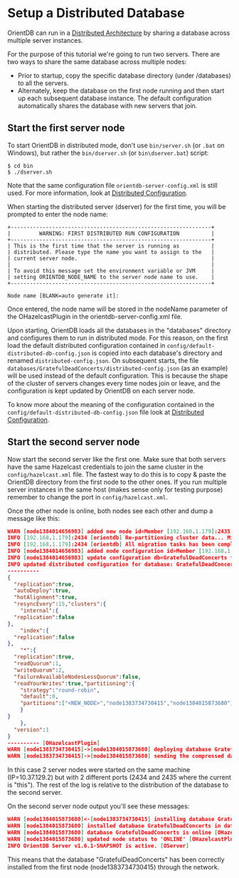 # Setup a Distributed Database
OrientDB can run in a [Distributed Architecture](Distributed-Architecture.md) by sharing a database across multiple server instances.

For the purpose of this tutorial we're going to run two servers. There are two ways to share the same database across multiple nodes:
- Prior to startup, copy the specific database directory (under /databases) to all the servers.
- Alternately, keep the database on the first node running and then start up each subsequent database instance. The default configuration automatically shares the database with new servers that join.

## Start the first server node
To start OrientDB in distributed mode, don't use `bin/server.sh` (or `.bat` on Windows), but rather the `bin/dserver.sh` (or `bin\dserver.bat`) script:

``` console
$ cd bin
$ ./dserver.sh
```

Note that the same configuration file `orientdb-server-config.xml` is still used. For more information, look at [Distributed Configuration](Distributed-Configuration.md).

When starting the distributed server (dserver) for the first time, you will be prompted to enter the node name:

```
+---------------------------------------------------------------+
|         WARNING: FIRST DISTRIBUTED RUN CONFIGURATION          |
+---------------------------------------------------------------+
| This is the first time that the server is running as          |
| distributed. Please type the name you want to assign to the   |
| current server node.                                          |
|                                                               |
| To avoid this message set the environment variable or JVM     |
| setting ORIENTDB_NODE_NAME to the server node name to use.    |
+---------------------------------------------------------------+

Node name [BLANK=auto generate it]:
```

Once entered, the node name will be stored in the nodeName parameter of the OHazelcastPlugin in the orientdb-server-config.xml file.

Upon starting, OrientDB loads all the databases in the "databases" directory and configures them to run in distributed mode. For this reason, on the first load the default distributed configuration contained in `config/default-distributed-db-config.json` is copied into each database's directory and renamed `distributed-config.json`. On subsequent starts, the file `databases/GratefulDeadConcerts/distributed-config.json` (as an example) will be used instead of the default configuration. This is because the shape of the cluster of servers changes every time nodes join or leave, and the configuration is kept updated by OrientDB on each server node.

To know more about the meaning of the configuration contained in the `config/default-distributed-db-config.json` file look at [Distributed Configuration](Distributed-Configuration.md).


## Start the second server node

Now start the second server like the first one. Make sure that both servers have the same Hazelcast credentials to join the same cluster in the `config/hazelcast.xml` file. The fastest way to do this is to copy & paste the OrientDB directory from the first node to the other ones. If you run multiple server instances in the same host (makes sense only for testing purpose) remember to change the port in `config/hazelcast.xml`.

Once the other node is online, both nodes see each other and dump a message like this:

``` json
WARN [node1384014656983] added new node id=Member [192.168.1.179]:2435 name=null [OHazelcastPlugin]
INFO [192.168.1.179]:2434 [orientdb] Re-partitioning cluster data... Migration queue size: 135 [PartitionService]
INFO [192.168.1.179]:2434 [orientdb] All migration tasks has been completed, queues are empty. [PartitionService]
INFO [node1384014656983] added node configuration id=Member [192.168.1.179]:2435 name=node1384015873680, now 2 nodes are configured [OHazelcastPlugin]
INFO [node1384014656983] update configuration db=GratefulDeadConcerts from=node1384015873680 [OHazelcastPlugin]
INFO updated distributed configuration for database: GratefulDeadConcerts:
----------
{
  "replication":true,
  "autoDeploy":true,
  "hotAlignment":true,
  "resyncEvery":15,"clusters":{
    "internal":{
  "replication":false
},
    "index":{
  "replication":false
},
    "*":{
  "replication":true,
  "readQuorum":1,
  "writeQuorum":2,
  "failureAvailableNodesLessQuorum":false,
  "readYourWrites":true,"partitioning":{
    "strategy":"round-robin",
    "default":0,
    "partitions":["<NEW_NODE>","node1383734730415","node1384015873680"]("<NEW_NODE>","node1383734730415","node1384015873680".md)
    }
}
    },
  "version":1
}
---------- [OHazelcastPlugin]
WARN [node1383734730415]->[node1384015873680] deploying database GratefulDeadConcerts... [ODeployDatabaseTask]
WARN [node1383734730415]->[node1384015873680] sending the compressed database GratefulDeadConcerts over the network, total 339,66Kb [ODeployDatabaseTask]
```

In this case 2 server nodes were started on the same machine (IP=10.37.129.2) but with 2 different ports (2434 and 2435 where the current is "this"). The rest of the log is relative to the distribution of the database to the second server.

On the second server node output you'll see these messages:

``` json
WARN [node1384015873680]<-[node1383734730415] installing database GratefulDeadConcerts in databases/GratefulDeadConcerts... [OHazelcastPlugin]
WARN [node1384015873680] installed database GratefulDeadConcerts in databases/GratefulDeadConcerts, setting it online... [OHazelcastPlugin]
WARN [node1384015873680] database GratefulDeadConcerts is online [OHazelcastPlugin]
WARN [node1384015873680] updated node status to 'ONLINE' [OHazelcastPlugin]
INFO OrientDB Server v1.6.1-SNAPSHOT is active. [OServer]
```

This means that the database "GratefulDeadConcerts" has been correctly installed from the first node (node1383734730415) through the network.



